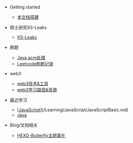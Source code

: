 - Getting started
  - [本文档搭建](README.md)
- 硕士研究XS-Leaks
  
  - [XS-Leaks]()
- 刷题
  - [Java acm处理](Learning/刷题/java刷题acm模式.md)
  - [Leetcode刷题记录](Learning/刷题/Leetcode_Record.md)
- web3
  - [web3技术&工具](web3/web3工具&技术.md)
  - [web3学习路径&资源](web3/web3学习路径.md)
- 最近学习
  - [[JavaScirpt](/Learning/JavaScript/reademe.md)](/Learning/JavaScript/JavaScriptBasic.md)
  - [Java](/Learning/Java/readme.md)

- Blog/文档相关
  - [HEXO-Butterfly主题美化](Blog/BLOG美化日记.md)
